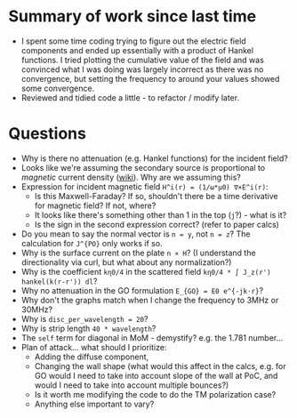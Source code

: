 # Summary of work since last time

* I spent some time coding trying to figure out the electric field components and ended up essentially with a product of Hankel functions. I tried plotting the cumulative value of the field and was convinced what I was doing was largely incorrect as there was no convergence, but setting the frequency to around your values showed some convergence.
* Reviewed and tidied code a little - to refactor / modify later.

# Questions

* Why is there no attenuation (e.g. Hankel functions) for the incident field?
* Looks like we're assuming the secondary source is proportional to *magnetic* current density ([wiki](https://en.wikipedia.org/wiki/Magnetic_current)). Why are we assuming this?
* Expression for incident magnetic field `H^i(r) = (1/ω*μ0) ∇×E^i(r)`:
    * Is this Maxwell-Faraday? If so, shouldn't there be a time derivative for magnetic field? If not, where?
    * It looks like there's something other than 1 in the top (`j`?) - what is it?
    * Is the sign in the second expression correct? (refer to paper calcs)
* Do you mean to say the normal vector is `n = y`, not `n = z`? The calculation for `J^{PO}` only works if so.
* Why is the surface current on the plate `n × H`? (I understand the directionality via curl, but what about any normalization?)
* Why is the coefficient `kη0/4` in the  scattered field `kη0/4 * ∫ J_z(r') hankel(k(r-r')) dl`?
* Why no attenuation in the GO formulation `E_{GO} = E0 e^{-jk⋅r}`?
* Why don't the graphs match when I change the frequency to 3MHz or 30MHz?
* Why is `disc_per_wavelength = 20`?
* Why is strip length `40 * wavelength`?
* The `self` term for diagonal in MoM - demystify? e.g. the 1.781 number...
* Plan of attack... what should I prioritize:
    * Adding the diffuse component,
    * Changing the wall shape (what would this affect in the calcs, e.g. for GO would I need to take into account slope of the wall at PoC, and would I need to take into account multiple bounces?)
    * Is it worth me modifying the code to do the TM polarization case?
    * Anything else important to vary?
